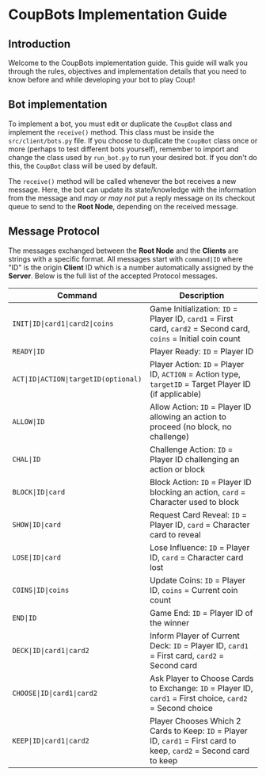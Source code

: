 # CoupBots Implementation Guide
## Introduction
Welcome to the CoupBots implementation guide. This guide will walk you through the rules, objectives and implementation details that you need to know before and while developing your bot to play Coup! 

## Bot implementation
To implement a bot, you must edit or duplicate the `CoupBot` class and implement the `receive()` method. This class must be inside the `src/client/bots.py` file. If you choose to duplicate the `CoupBot` class once or more (perhaps to test different bots yourself), remember to import and change the class used by `run_bot.py` to run your desired bot. If you don't do this, the `CoupBot` class will be used by default.

The `receive()` method will be called whenever the bot receives a new message. Here, the bot can update its state/knowledge with the information from the message and *may or may not* put a reply message on its checkout queue to send to the **Root Node**, depending on the received message.


## Message Protocol
The messages exchanged between the **Root Node** and the **Clients** are strings with a specific format. All messages start with `command|ID` where "ID" is the origin **Client** ID which is a number automatically assigned by the **Server**. Below is the full list of the accepted Protocol messages.

| Command                   | Description                                                                                 |
|---------------------------|---------------------------------------------------------------------------------------------|
| `INIT\|ID\|card1\|card2\|coins`  | Game Initialization: `ID` = Player ID, `card1` = First card, `card2` = Second card, `coins` = Initial coin count |
| `READY\|ID`                | Player Ready: `ID` = Player ID |
| `ACT\|ID\|ACTION\|targetID(optional)` | Player Action: `ID` = Player ID, `ACTION` = Action type, `targetID` = Target Player ID (if applicable) |
| `ALLOW\|ID`                | Allow Action: `ID` = Player ID allowing an action to proceed (no block, no challenge) |
| `CHAL\|ID`                | Challenge Action: `ID` = Player ID challenging an action or block |
| `BLOCK\|ID\|card`         | Block Action: `ID` = Player ID blocking an action, `card` = Character used to block |
| `SHOW\|ID\|card`            | Request Card Reveal: `ID` = Player ID, `card` = Character card to reveal |
| `LOSE\|ID\|card`            | Lose Influence: `ID` = Player ID, `card` = Character card lost |
| `COINS\|ID\|coins`         | Update Coins: `ID` = Player ID, `coins` = Current coin count |
| `END\|ID`                 | Game End: `ID` = Player ID of the winner |
| `DECK\|ID\|card1\|card2`     | Inform Player of Current Deck: `ID` = Player ID, `card1` = First card, `card2` = Second card |
| `CHOOSE\|ID\|card1\|card2`   | Ask Player to Choose Cards to Exchange: `ID` = Player ID, `card1` = First choice, `card2` = Second choice |
| `KEEP\|ID\|card1\|card2`     | Player Chooses Which 2 Cards to Keep: `ID` = Player ID, `card1` = First card to keep, `card2` = Second card to keep |

